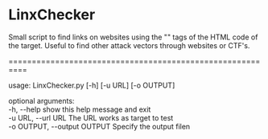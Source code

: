 # LinxChecker

Small script to find links on websites using the "<a>" tags of the HTML code of the target. Useful to find other attack vectors through websites or CTF's.

==========================================================

usage: LinxChecker.py [-h] [-u URL] [-o OUTPUT]

optional arguments:\
  -h, --help            show this help message and exit\
  -u URL, --url URL     The URL works as target to test\
  -o OUTPUT, --output OUTPUT
                        Specify the output filen
